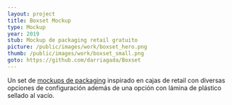 ```yaml
---
layout: project
title: Boxset Mockup
type: Mockup
year: 2019
stub: Mockup de packaging retail gratuito
picture: /public/images/work/boxset_hero.png
thumb: /public/images/work/boxset_small.png
goto: https://github.com/darriagada/Boxset
---
```

Un set de [mockups de packaging](https://github.com/darriagada/Boxset) inspirado en cajas de retail con diversas opciones de configuración además de una opción con lámina de plástico sellado al vacío.